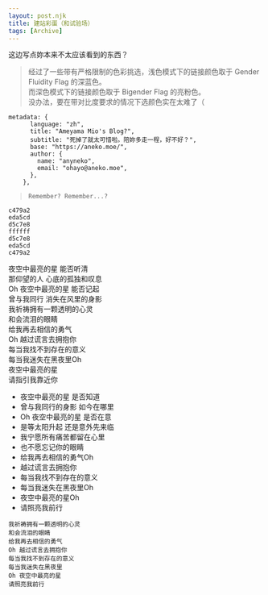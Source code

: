 ```yaml
---
layout: post.njk
title: 建站彩蛋（和试验场）
tags: [Archive]
---
```


这边写点妳本来不太应该看到的东西？  

> 经过了一些带有严格限制的色彩挑选，浅色模式下的链接颜色取于 Gender Fluidity Flag 的深蓝色。  
> 而深色模式下的链接颜色取于 Bigender Flag 的亮粉色。  
> 没办法，要在带对比度要求的情况下选颜色实在太难了（

```
metadata: {
      language: "zh",
      title: "Ameyama Mio's Blog?",
      subtitle: "死掉了就太可惜啦。陪妳多走一程，好不好？",
      base: "https://aneko.moe/",
      author: {
        name: "anyneko",
        email: "ohayo@aneko.moe",
      },
    },
```


> ```
> Remember? Remember...?
> ```

```
c479a2
eda5cd
d5c7e8
ffffff
d5c7e8
eda5cd
c479a2
```



夜空中最亮的星 能否听清  
那仰望的人 心底的孤独和叹息  
Oh 夜空中最亮的星 能否记起  
曾与我同行 消失在风里的身影  
我祈祷拥有一颗透明的心灵  
和会流泪的眼睛  
给我再去相信的勇气  
Oh 越过谎言去拥抱你  
每当我找不到存在的意义  
每当我迷失在黑夜里Oh  
夜空中最亮的星  
请指引我靠近你  
* 夜空中最亮的星 是否知道
* 曾与我同行的身影 如今在哪里
* Oh 夜空中最亮的星 是否在意
* 是等太阳升起 还是意外先来临
* 我宁愿所有痛苦都留在心里
* 也不愿忘记你的眼睛
* 给我再去相信的勇气Oh
* 越过谎言去拥抱你
* 每当我找不到存在的意义
* 每当我迷失在黑夜里Oh
* 夜空中最亮的星Oh
* 请照亮我前行
```
我祈祷拥有一颗透明的心灵
和会流泪的眼睛
给我再去相信的勇气
Oh 越过谎言去拥抱你
每当我找不到存在的意义
每当我迷失在黑夜里
Oh 夜空中最亮的星
请照亮我前行
```